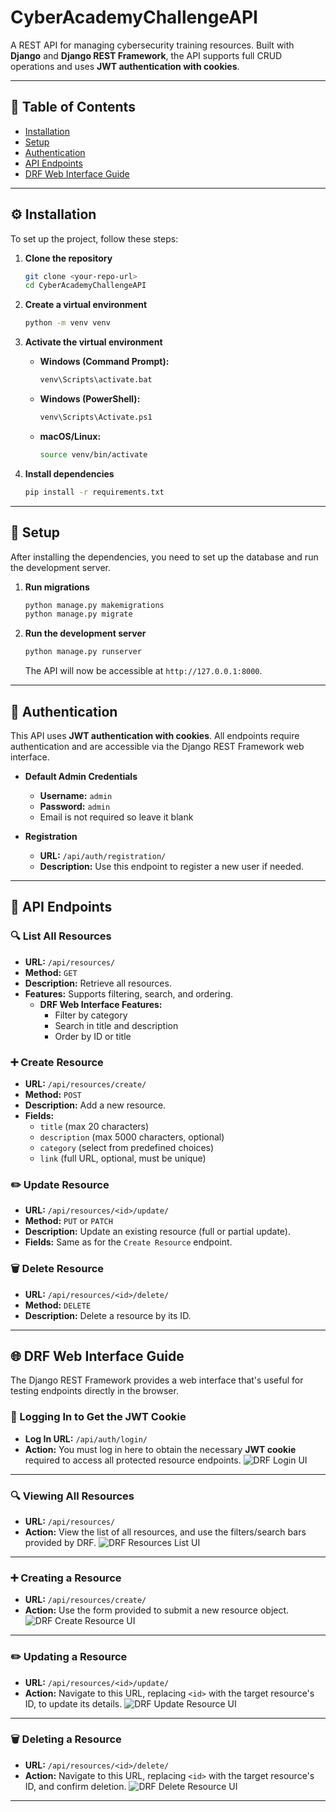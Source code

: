 # CyberAcademyChallengeAPI

A REST API for managing cybersecurity training resources. Built with **Django** and **Django REST Framework**, the API supports full CRUD operations and uses **JWT authentication with cookies**.

---

## 📑 Table of Contents

- [Installation](#installation)
- [Setup](#setup)
- [Authentication](#authentication)
- [API Endpoints](#api-endpoints)
- [DRF Web Interface Guide](#drf-web-interface-guide)

---

## ⚙️ Installation

To set up the project, follow these steps:

1.  **Clone the repository**
    ```bash
    git clone <your-repo-url>
    cd CyberAcademyChallengeAPI
    ```

2.  **Create a virtual environment**
    ```bash
    python -m venv venv
    ```

3.  **Activate the virtual environment**
    * **Windows (Command Prompt):**
        ```bash
        venv\Scripts\activate.bat
        ```
    * **Windows (PowerShell):**
        ```bash
        venv\Scripts\Activate.ps1
        ```
    * **macOS/Linux:**
        ```bash
        source venv/bin/activate
        ```

4.  **Install dependencies**
    ```bash
    pip install -r requirements.txt
    ```

---

## 🔧 Setup

After installing the dependencies, you need to set up the database and run the development server.

1.  **Run migrations**
    ```bash
    python manage.py makemigrations
    python manage.py migrate
    ```

2.  **Run the development server**
    ```bash
    python manage.py runserver
    ```
    The API will now be accessible at `http://127.0.0.1:8000`.

---

## 🔐 Authentication

This API uses **JWT authentication with cookies**. All endpoints require authentication and are accessible via the Django REST Framework web interface.

* **Default Admin Credentials**
    * **Username:** `admin`
    * **Password:** `admin`
    * Email is not required so leave it blank

* **Registration**
    * **URL:** `/api/auth/registration/`
    * **Description:** Use this endpoint to register a new user if needed.

---

## 🔌 API Endpoints

### 🔍 List All Resources

* **URL:** `/api/resources/`
* **Method:** `GET`
* **Description:** Retrieve all resources.
* **Features:** Supports filtering, search, and ordering.
    * **DRF Web Interface Features:**
        * Filter by category
        * Search in title and description
        * Order by ID or title

### ➕ Create Resource

* **URL:** `/api/resources/create/`
* **Method:** `POST`
* **Description:** Add a new resource.
* **Fields:**
    * `title` (max 20 characters)
    * `description` (max 5000 characters, optional)
    * `category` (select from predefined choices)
    * `link` (full URL, optional, must be unique)

### ✏️ Update Resource

* **URL:** `/api/resources/<id>/update/`
* **Method:** `PUT` or `PATCH`
* **Description:** Update an existing resource (full or partial update).
* **Fields:** Same as for the `Create Resource` endpoint.

### 🗑️ Delete Resource

* **URL:** `/api/resources/<id>/delete/`
* **Method:** `DELETE`
* **Description:** Delete a resource by its ID.

---

## 🌐 DRF Web Interface Guide

The Django REST Framework provides a web interface that's useful for testing endpoints directly in the browser.

### 🔑 Logging In to Get the JWT Cookie

* **Log In URL:** `/api/auth/login/`
* **Action:** You must log in here to obtain the necessary **JWT cookie** required to access all protected resource endpoints.
![DRF Login UI](/images/login.png)

---

### 🔍 Viewing All Resources

* **URL:** `/api/resources/`
* **Action:** View the list of all resources, and use the filters/search bars provided by DRF.
![DRF Resources List UI](/images/resources.png)

---

### ➕ Creating a Resource

* **URL:** `/api/resources/create/`
* **Action:** Use the form provided to submit a new resource object.
![DRF Create Resource UI](/images/create_resource.png)

---

### ✏️ Updating a Resource

* **URL:** `/api/resources/<id>/update/`
* **Action:** Navigate to this URL, replacing `<id>` with the target resource's ID, to update its details.
![DRF Update Resource UI](/images/update_resource.png)

---

### 🗑️ Deleting a Resource

* **URL:** `/api/resources/<id>/delete/`
* **Action:** Navigate to this URL, replacing `<id>` with the target resource's ID, and confirm deletion.
![DRF Delete Resource UI](/images/delete_resource.png)

---